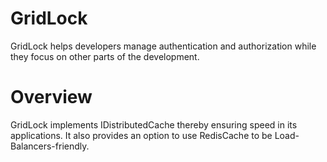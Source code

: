 # GridLock
GridLock helps developers manage authentication and authorization while they focus on other parts of the development. 

# Overview
GridLock implements IDistributedCache thereby ensuring speed in its applications. It also provides an option to use RedisCache to be Load-Balancers-friendly.
